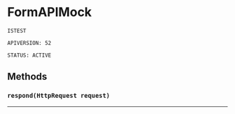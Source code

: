 # FormAPIMock

`ISTEST`

`APIVERSION: 52`

`STATUS: ACTIVE`

## Methods

### `respond(HttpRequest request)`

***
